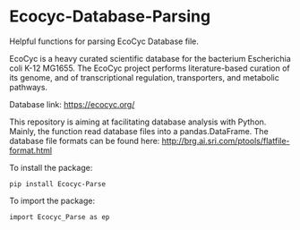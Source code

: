 # Ecocyc-Database-Parsing
Helpful functions for parsing EcoCyc Database file.

EcoCyc is a heavy curated scientific database for the bacterium Escherichia coli K-12 MG1655. The EcoCyc project performs literature-based curation of its genome, and of transcriptional regulation, transporters, and metabolic pathways.

Database link: https://ecocyc.org/

This repository is aiming at facilitating database analysis with Python. Mainly, the function read database files into a pandas.DataFrame. The database file formats can be found here: http://brg.ai.sri.com/ptools/flatfile-format.html

To install the package:

    pip install Ecocyc-Parse

To import the package:

    import Ecocyc_Parse as ep

